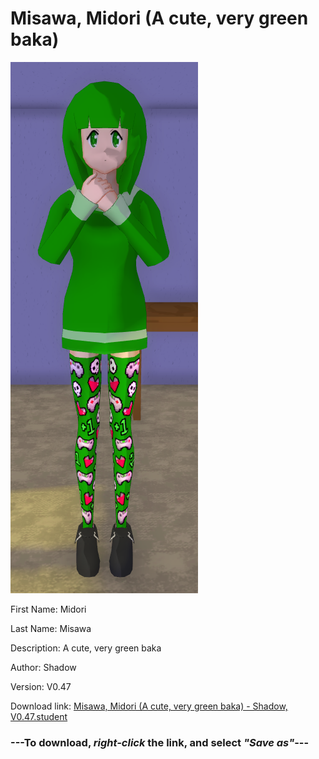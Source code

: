 # Misawa, Midori (A cute, very green baka)

<img src = "https://raw.githubusercontent.com/Arbiter1223/Daigaku-Gurashi-Custom-Students/master/Students/Files/Misawa%2C%20Midori%20(A%20cute%2C%20very%20green%20baka).png">

First Name: Midori

Last Name: Misawa

Description: A cute, very green baka

Author: Shadow

Version: V0.47

Download link: <a href="https://raw.githubusercontent.com/Arbiter1223/Daigaku-Gurashi-Custom-Students/master/Students/Files/Misawa%2C%20Midori%20(A%20cute%2C%20very%20green%20baka)%20-%20Shadow%2C%20V0.47.student">Misawa, Midori (A cute, very green baka) - Shadow, V0.47.student</a>

### ---**To download, _right-click_ the link, and select _"Save as"_**---
